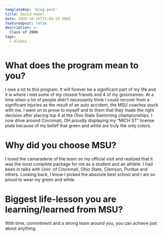 ```yaml
---
templateKey: 'blog-post'
title: David Habel
date: 2020-10-26T15:04:10.000Z
featuredpost: false
description: >-
  Class of 2006
tags:
  - Alumni
---
```


# What does the program mean to you?
I owe a lot to this program.  It will forever be a significant part of my life and it is where I met some of my closest friends and 4 of my groomsmen.  At a time when a lot of people didn’t necessarily think I could recover from a significant injuries as the result of an auto accident, the MSU coaches stuck with me. I went on to prove to myself and to them that they made the right decision after placing top 4 at the Ohio State Swimming championships.  I now drive around Cincinnati, OH proudly displaying my “MICH ST” license plate because of my belief that green and white are truly the only colors.  


# Why did you choose MSU?
I loved the camaraderie of the team on my official visit and realized that it was the most complete package for me as a student and an athlete.  I had been in talks with Univ. of Cincinnati, Ohio State, Clemson, Purdue and others.   Looking back, I know I picked the absolute best school and I am so proud to wear my green and white.  

# Biggest life-lesson you are learning/learned from MSU?

With time, commitment and a strong team around you, you can achieve just about anything.